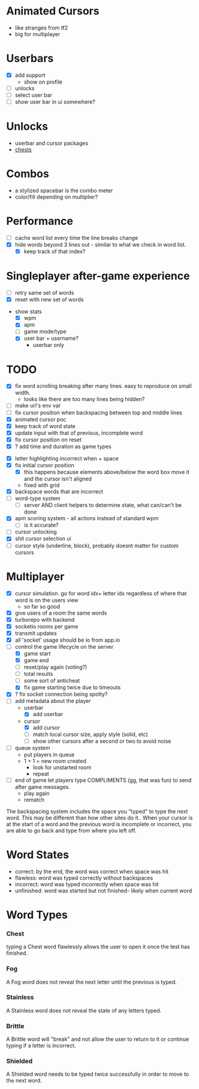 # Animated Cursors
  - like stranges from tf2
  - big for multiplayer

# Userbars
  - [x] add support
    - show on profile
  - [ ] unlocks
  - [ ] select user bar
  - [ ] show user bar in ui somewhere?

# Unlocks
  - userbar and cursor packages
  - [chests](#chest)

# Combos
  - a stylized spacebar is the combo meter
  - color/fill depending on multiplier?

# Performance
  - [ ] cache word list every time the line breaks change
  - [x] hide words beyond 3 lines out - similar to what we check in word list.
    - [x] keep track of that index?

# Singleplayer after-game experience
  - [ ] retry same set of words
  - [x] reset with new set of words
  - show stats
    - [x] wpm
    - [x] apm
    - [ ] game mode/type
    - [x] user bar + username?
      - userbar only

# TODO
- [x] fix word scrolling breaking after many lines. easy to reproduce on small width.
  - looks like there are too many lines being hidden?
- [ ] make url's env var
- [ ] fix cursor position when backspacing between top and middle lines
- [x] animated cursor poc
- [x] keep track of word state
- [x] update input with that of previous, incomplete word
- [x] fix cursor position on reset
- [x] ? add time and duration as game types
<!-- Moved to Singleplayer after-game experience -->
<!-- - [x] end game screen
  - [x] stats
  - [ ] retry
  - [x] new test -->
- [x] letter highlighting incorrect when <last letter> + space
- [x] fix initial cursor position
  - [x] this happens because elements above/below the word box move it and the cursor isn't aligned
  - fixed with grid
- [x] backspace words that are incorrect
- [ ] word-type system
  - [ ] server AND client helpers to determine state, what can/can't be done
- [x] apm scoring system - all actions instead of standard wpm
  - [ ] is it accurate?
- [ ] cursor unlocking
- [x] shit cursor selection ui
- [ ] cursor style (underline, block), probably doesnt matter for custom cursors

# Multiplayer
- [x] cursor simulation. go for word idx+ letter idx regardless of where that word is on the users view
  - so far so good
- [x] give users of a room the same words
- [x] turborepo with backend
- [x] socketio rooms per game
- [x] transmit updates
- [x] all 'socket' usage should be io from app.io
- [ ] control the game lifecycle on the server
  - [x] game start
  - [x] game end
  - [ ] reset/play again (voting?)
  - [ ] total results
  - [ ] some sort of anticheat
  - [x] fix game starting twice due to timeouts
- [x] ? fix socket connection being spotty?
- [ ] add metadata about the player
  - userbar
    - [x] add userbar
  - cursor
    - [x] add cursor
    - [ ] match local cursor size, apply style (solid, etc)
    - [ ] show other cursors after a second or two to avoid noise
- [ ] queue system
  - put players in queue
  - 1 + 1 = new room created
    - <next player queue> look for unstarted room
    - repeat
- [ ] end of game let players type COMPLIMENTS (gg, that was fun) to send after game messages.
  - play again
  - rematch

The backspacing system includes the space you "typed" to type the next word. This may be different than how other sites do it.. When your cursor is at the start of a word and the previous word is incomplete or incorrect, you are able to go back and type from where you left off.

# Word States
- correct: by the end, the word was correct when space was hit
- flawless: word was typed correctly without backspaces
- incorrect: word was typed incorrectly when space was hit
- unfinished: word was started but not finished- likely when current word

# Word Types

### Chest
typing a Chest word flawlessly allows the user to open it once the test has finished.

### Fog
A Fog word does not reveal the next letter until the previous is typed.

### Stainless
A Stainless word does not reveal the state of any letters typed.

### Brittle
A Brittle word will "break" and not allow the user to return to it or continue typing if a letter is incorrect.

### Shielded
A Shielded word needs to be typed twice successfully in order to move to the next word.
